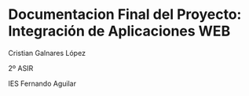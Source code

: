 # Documentacion Final del Proyecto: Integración de Aplicaciones WEB



Cristian Galnares López

2º ASIR

IES Fernando Aguilar
